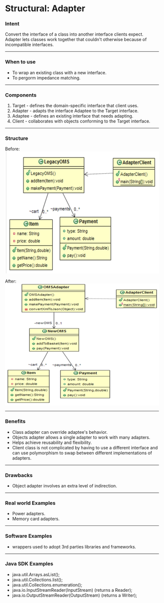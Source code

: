 # Structural: Adapter
### Intent

Convert the interface of a class into another interface clients expect. Adapter lets classes work together that couldn't otherwise because of incompatible interfaces.

---
### When to use

* To wrap an existing class with a new interface.
* To pergorm impedance matching.

---
### Components

1. Target - defines the domain-specific interface that client uses.
2. Adapter - adapts the interface Adaptee to the Target interface.
3. Adaptee - defines an existing interface that needs adapting.
4. Client - collaborates with objects conforming to the Target interface.

---
### Structure

Before: <br />
<img src="./structural_adapter_before.jpg" width="600" height="400">

After: <br />
<img src="./structural_adapter_after.jpg" width="600" height="400">

---
### Benefits

* Class adapter can override adaptee's behavior.
* Objects adapter allows a single adapter to work with many adapters.
* Helps achieve reusability and flexibility.
* Client class is not complicated by having to use a different interface and can use polymorphism to swap between different implementations of adapters.

---
### Drawbacks

* Object adapter involves an extra level of indirection.

---
### Real world Examples

* Power adapters.
* Memory card adapters.

---
### Software Examples

* wrappers used to adopt 3rd parties libraries and frameworks.

--- 
### Java SDK Examples

* java.util.Arrays.asList();
* java.util.Collections.list();
* java.util.Collections.enumeration();
* java.io.InputStreamReader(InputStream) (returns a Reader);
* java.io.OutputStreamReader(OutputStream) (returns a Writer);
